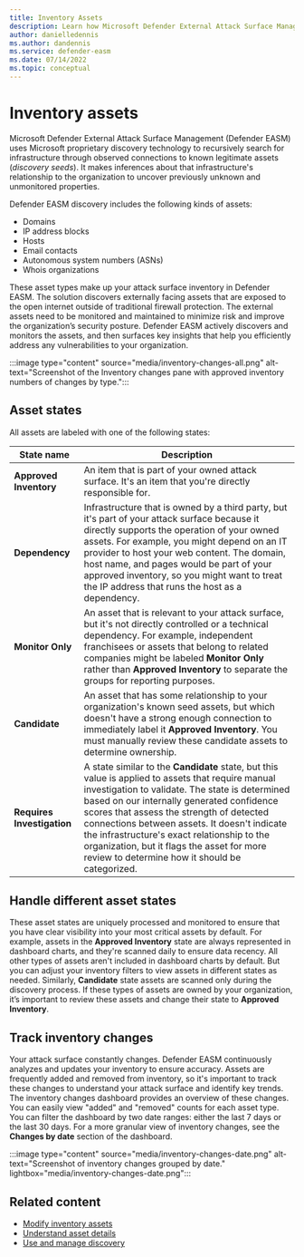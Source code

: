 ```yaml
---
title: Inventory Assets
description: Learn how Microsoft Defender External Attack Surface Management (Defender EASM) uses proprietary discovery technology to recursively searches for infrastructure with observed connections to known legitimate assets.
author: danielledennis
ms.author: dandennis
ms.service: defender-easm
ms.date: 07/14/2022
ms.topic: conceptual
---
```


# Inventory assets

Microsoft Defender External Attack Surface Management (Defender EASM) uses Microsoft proprietary discovery technology to recursively search for infrastructure through observed connections to known legitimate assets (*discovery seeds*). It makes inferences about that infrastructure's relationship to the organization to uncover previously unknown and unmonitored properties.

Defender EASM discovery includes the following kinds of assets:

- Domains
- IP address blocks
- Hosts
- Email contacts
- Autonomous system numbers (ASNs)
- Whois organizations

These asset types make up your attack surface inventory in Defender EASM. The solution discovers externally facing assets that are exposed to the open internet outside of traditional firewall protection. The external assets need to be monitored and maintained to minimize risk and improve the organization’s security posture. Defender EASM actively discovers and monitors the assets, and then surfaces key insights that help you efficiently address any vulnerabilities to your organization.

:::image type="content" source="media/inventory-changes-all.png" alt-text="Screenshot of the Inventory changes pane with approved inventory numbers of changes by type.":::

## Asset states

All assets are labeled with one of the following states:

| State name | Description |
|--|--|
| **Approved Inventory** | An item that is part of your owned attack surface. It's an item that you're directly responsible for. |
| **Dependency** | Infrastructure that is owned by a third party, but it's part of your attack surface because it directly supports the operation of your owned assets. For example, you might depend on an IT provider to host your web content. The domain, host name, and pages would be part of your approved inventory, so you might want to treat the IP address that runs the host as a dependency. |
| **Monitor Only** | An asset that is relevant to your attack surface, but it's not directly controlled or a technical dependency. For example, independent franchisees or assets that belong to related companies might be labeled **Monitor Only** rather than **Approved Inventory** to separate the groups for reporting purposes. |
| **Candidate** | An asset that has some relationship to your organization's known seed assets, but which doesn't have a strong enough connection to immediately label it **Approved Inventory**. You must manually review these candidate assets to determine ownership. |
| **Requires Investigation** | A state similar to the **Candidate** state, but this value is applied to assets that require manual investigation to validate. The state is determined based on our internally generated confidence scores that assess the strength of detected connections between assets. It doesn't indicate the infrastructure's exact relationship to the organization, but it flags the asset for more review to determine how it should be categorized. |

## Handle different asset states

These asset states are uniquely processed and monitored to ensure that you have clear visibility into your most critical assets by default. For example, assets in the **Approved Inventory** state are always represented in dashboard charts, and they're scanned daily to ensure data recency. All other types of assets aren't included in dashboard charts by default. But you can adjust your inventory filters to view assets in different states as needed. Similarly, **Candidate** state assets are scanned only during the discovery process. If these types of assets are owned by your organization, it’s important to review these assets and change their state to **Approved Inventory**.

## Track inventory changes

Your attack surface constantly changes. Defender EASM continuously analyzes and updates your inventory to ensure accuracy. Assets are frequently added and removed from inventory, so it's important to track these changes to understand your attack surface and identify key trends. The inventory changes dashboard provides an overview of these changes. You can easily view "added" and "removed" counts for each asset type. You can filter the dashboard by two date ranges: either the last 7 days or the last 30 days. For a more granular view of inventory changes, see the **Changes by date** section of the dashboard.

:::image type="content" source="media/inventory-changes-date.png" alt-text="Screenshot of inventory changes grouped by date." lightbox="media/inventory-changes-date.png":::

## Related content

- [Modify inventory assets](labeling-inventory-assets.md)
- [Understand asset details](understanding-asset-details.md)
- [Use and manage discovery](using-and-managing-discovery.md)
